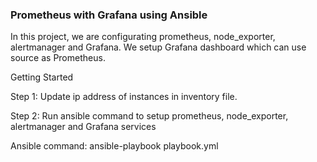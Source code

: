 ### Prometheus with Grafana using Ansible

In this project, we are configurating prometheus, node_exporter, alertmanager and Grafana. We setup Grafana dashboard which can use source as Prometheus.

Getting Started

Step 1: Update ip address of instances in inventory file.

Step 2: Run ansible command to setup prometheus, node_exporter, alertmanager and Grafana services

Ansible command: ansible-playbook playbook.yml
